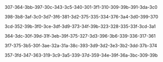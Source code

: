 307-364-3bb-397-30c-343-3c5-340-301-3f1-310-309-39b-391-3da-3c0

398-3b8-3af-3c0-3d7-3f6-381-3d2-375-335-334-376-3a4-3d0-399-370

3cd-352-39b-3f0-3ce-3df-3d9-373-34f-39b-323-328-335-33f-3cd-3a1

364-3dc-30f-39d-31f-3eb-39f-375-327-3d3-396-3b6-339-336-317-361

3f7-375-3b5-30f-3ae-32a-31a-38c-393-3d9-3d2-3e3-3b2-3dd-37b-374

357-3fd-347-363-319-3c9-3a5-339-37d-359-34e-39f-36a-3bc-309-39b

